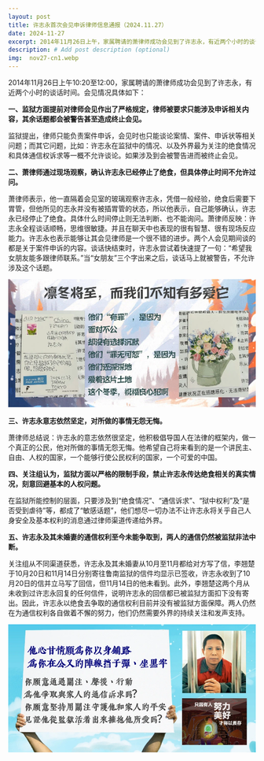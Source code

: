 ```yaml
---
layout: post
title: 许志永首次会见申诉律师信息通报（2024.11.27）
date: 2024-11-27
excerpt: 2014年11月26日上午，家属聘请的萧律师成功会见到了许志永，有近两个小时的谈话时间。会见情况具体如下。
description: # Add post description (optional)
img:  nov27-cn1.webp
---
```


2014年11月26日上午10:20至12:00，家属聘请的萧律师成功会见到了许志永，有近两个小时的谈话时间。会见情况具体如下：
 
**一、监狱方面提前对律师会见作出了严格规定，律师被要求只能涉及申诉相关内容，其余话题都会被警告甚至造成终止会见。**

监狱提出，律师只能负责案件申诉，会见时也只能谈论案情、案件、申诉状等相关问题；而其它问题，比如：许志永在监狱中的情况、以及外界最为关注的绝食情况和具体通信权诉求等一概不允许谈论。如果涉及到会被警告进而被终止会见。
 
**二、萧律师通过现场观察，确认许志永已经停止了绝食，但具体停止时间不允许过问。**

萧律师表示，他一直隔着会见室的玻璃观察许志永，凭借一般经验，绝食后需要下胃管，但他所见的志永并没有被插胃管的状态，所以他表示，自己能够确认，许志永已经停止了绝食。具体什么时间停止则无法判断、也不能询问。萧律师反映：许志永全程谈话顺畅，思维很敏捷。并且在聊天中也表现的很有智慧、很有现场反应能力。许志永也表示能够让其会见律师是一个很不错的进步。两个人会见期间谈的都是关于案件申诉的内容。谈话快结束时，许志永尝试着快速提了一句：“希望我女朋友能多跟律师联系。”当“女朋友”三个字出来之后，谈话马上就被警告，不允许涉及这个话题。

![](/assets/img/nov27-cn2.webp)
 
**三、许志永意志依然坚定，对所做的事情无怨无悔。**

萧律师总结说：许志永的意志依然很坚定，他积极倡导国人在法律的框架内，做一个真正的公民，他对所做的事情无怨无悔。他希望自己将来看到的是一个讲民主、自由、人权的国家，一个能够行使公民权利的国家，一个可爱的中国。
 
**四、关注组认为，监狱方面以严格的限制手段，禁止许志永传达绝食相关的真实情况，刻意回避基本的人权问题。**

在监狱所能控制的层面，只要涉及到“绝食情况”、“通信诉求”、“狱中权利”及“是否受到虐待”等，都成了“敏感话题”，他们想尽一切办法不让许志永将关乎自己人身安全及基本权利的消息通过律师渠道传递给外界。
 
**五、许志永及其未婚妻的通信权利至今未能争取到，两人的通信仍然被监狱非法中断。**

关注组从不同渠道获悉，许志永及其未婚妻从10月至11月都给对方写了信，李翘楚于10月20日和11月14日分别寄往鲁南监狱的信件均显示已签收，许志永收到了10月20日的信并立马写了回信，但11月14日的他未看到。此外，李翘楚这两个月从未收到过许志永回复的任何信件，说明许志永的回信都已被监狱方面扣下没有寄出。因此，许志永以绝食去争取的通信权利目前并没有被监狱方面保障。两人仍然在为通信权利各自做着不懈的努力，他们仍然需要外界的持续关注和发声支持。

![](/assets/img/nov27-cn3.webp)
